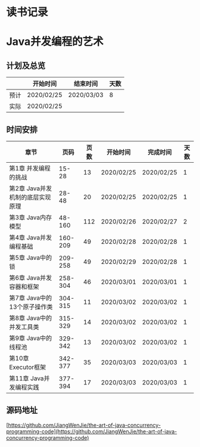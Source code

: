 # 读书记录

# Java并发编程的艺术
## 计划及总览
|  | 开始时间 | 结束时间 | 天数 |
| --- | --- | --- | --- |
| 预计 | 2020/02/25 | 2020/03/03 | 8 |
| 实际 | 2020/02/25 |  |  |

## 时间安排

| 章节 | 页码 | 页数 | 开始时间 | 完成时间 | 天数 |
| --- | --- | --- | --- | --- | --- |
| 第1章 并发编程的挑战 | 15-28 | 13 | 2020/02/25 | 2020/02/25 | 1 |
| 第2章 Java并发机制的底层实现原理 | 28-48 | 20 | 2020/02/25 | 2020/02/25 | 1 |
| 第3章 Java内存模型 | 48-160 | 112 | 2020/02/26 | 2020/02/27 | 2 |
| 第4章 Java并发编程基础 | 160-209 | 49 | 2020/02/28 | 2020/02/28 | 1 |
| 第5章 Java中的锁 | 209-258 | 49 | 2020/02/29 | 2020/02/28 | 1 |
| 第6章 Java并发容器和框架 | 258-304 | 46 | 2020/03/01 | 2020/03/01 | 1 |
| 第7章 Java中的13个原子操作类 | 304-315 | 11 | 2020/03/02 | 2020/03/02 | 1 |
| 第8章 Java中的并发工具类 | 315-329 | 14 | 2020/03/02 | 2020/03/02 | 1 |
| 第9章 Java中的线程池 | 329-342 | 13 | 2020/03/02 | 2020/03/02 | 1 |
| 第10章 Executor框架 | 342-377 | 35 | 2020/03/03 | 2020/03/03 | 1 |
| 第11章 Java并发编程实践 | 377-394 | 17 | 2020/03/03 | 2020/03/03 | 1 |

## 源码地址
[https://github.com/JiangWenJie/the-art-of-java-concurrency-programming-code](https://github.com/JiangWenJie/the-art-of-java-concurrency-programming-code)

